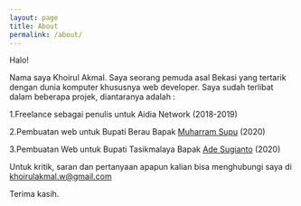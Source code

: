 ```yaml
---
layout: page
title: About
permalink: /about/
---
```


<amp-img width="600" height="300" layout="responsive" src="/assets/images/author.jpg"></amp-img>

Halo!

Nama saya Khoirul Akmal. Saya seorang pemuda asal Bekasi yang tertarik dengan dunia komputer khususnya web developer. Saya sudah terlibat dalam beberapa projek, diantaranya adalah :

1.Freelance sebagai penulis untuk Aidia Network (2018-2019)

2.Pembuatan web untuk Bupati Berau Bapak [Muharram Supu](https://muharram-supu.com) (2020)

3.Pembuatan Web untuk Bupati Tasikmalaya Bapak [Ade Sugianto](https://adesugianto.com) (2020)


Untuk kritik, saran dan pertanyaan apapun kalian bisa menghubungi saya di khoirulakmal.w@gmail.com

Terima kasih.

